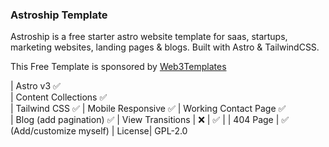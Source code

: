 ### Astroship Template

Astroship is a free starter astro website template for saas, startups, marketing websites, landing pages & blogs. Built with Astro & TailwindCSS.

This Free Template is sponsored by [Web3Templates](https://web3templates.com)

<!-- prettier-ignore -->
| Astro v3 ✅  
| Content Collections ✅  
| Tailwind CSS ✅
| Mobile Responsive ✅ 
| Working Contact Page ✅  
| Blog (add pagination) ✅ 
| View Transitions | ❌ | ✅ |
| 404 Page | ✅ (Add/customize myself)
| License| GPL-2.0 